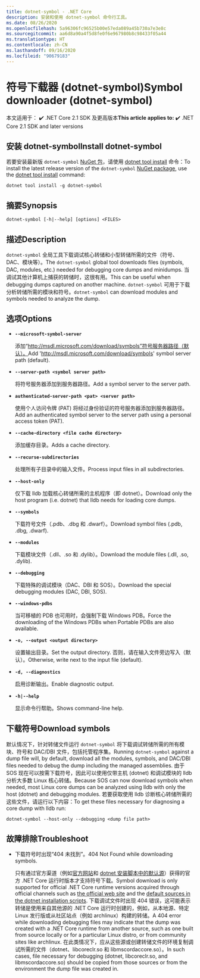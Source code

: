 ```yaml
---
title: dotnet-symbol - .NET Core
description: 安装和使用 dotnet-symbol 命令行工具。
ms.date: 08/26/2020
ms.openlocfilehash: 5a96306fc96525b00e57eda089a45b730a7e3e8c
ms.sourcegitcommit: aa6d8a90a4f5d8fe0f6e967980b8c98433f05a44
ms.translationtype: HT
ms.contentlocale: zh-CN
ms.lasthandoff: 09/16/2020
ms.locfileid: "90679183"
---
```

# <a name="symbol-downloader-dotnet-symbol"></a><span data-ttu-id="7e590-103">符号下载器 (dotnet-symbol)</span><span class="sxs-lookup"><span data-stu-id="7e590-103">Symbol downloader (dotnet-symbol)</span></span>

<span data-ttu-id="7e590-104">本文适用于： ✔️ .NET Core 2.1 SDK 及更高版本</span><span class="sxs-lookup"><span data-stu-id="7e590-104">**This article applies to:** ✔️ .NET Core 2.1 SDK and later versions</span></span>

## <a name="install-dotnet-symbol"></a><span data-ttu-id="7e590-105">安装 dotnet-symbol</span><span class="sxs-lookup"><span data-stu-id="7e590-105">Install dotnet-symbol</span></span>

<span data-ttu-id="7e590-106">若要安装最新版 `dotnet-symbol` [NuGet 包](https://www.nuget.org/packages/dotnet-symbol)，请使用 [dotnet tool install](../tools/dotnet-tool-install.md) 命令：</span><span class="sxs-lookup"><span data-stu-id="7e590-106">To install the latest release version of the `dotnet-symbol` [NuGet package](https://www.nuget.org/packages/dotnet-symbol), use the [dotnet tool install](../tools/dotnet-tool-install.md) command:</span></span>

```dotnetcli
dotnet tool install -g dotnet-symbol
```

## <a name="synopsis"></a><span data-ttu-id="7e590-107">摘要</span><span class="sxs-lookup"><span data-stu-id="7e590-107">Synopsis</span></span>

```console
dotnet-symbol [-h|--help] [options] <FILES>
```

## <a name="description"></a><span data-ttu-id="7e590-108">描述</span><span class="sxs-lookup"><span data-stu-id="7e590-108">Description</span></span>

<span data-ttu-id="7e590-109">`dotnet-symbol` 全局工具下载调试核心转储和小型转储所需的文件（符号、DAC、模块等）。</span><span class="sxs-lookup"><span data-stu-id="7e590-109">The `dotnet-symbol` global tool downloads files (symbols, DAC, modules, etc.) needed for debugging core dumps and minidumps.</span></span> <span data-ttu-id="7e590-110">当调试其他计算机上捕获的转储时，这很有用。</span><span class="sxs-lookup"><span data-stu-id="7e590-110">This can be useful when debugging dumps captured on another machine.</span></span> <span data-ttu-id="7e590-111">`dotnet-symbol` 可用于下载分析转储所需的模块和符号。</span><span class="sxs-lookup"><span data-stu-id="7e590-111">`dotnet-symbol` can download modules and symbols needed to analyze the dump.</span></span>

## <a name="options"></a><span data-ttu-id="7e590-112">选项</span><span class="sxs-lookup"><span data-stu-id="7e590-112">Options</span></span>

- **`--microsoft-symbol-server`**

  <span data-ttu-id="7e590-113">添加“http://msdl.microsoft.com/download/symbols”符号服务器路径（默认）。</span><span class="sxs-lookup"><span data-stu-id="7e590-113">Add 'http://msdl.microsoft.com/download/symbols' symbol server path (default).</span></span>

- **`--server-path <symbol server path>`**

  <span data-ttu-id="7e590-114">将符号服务器添加到服务器路径。</span><span class="sxs-lookup"><span data-stu-id="7e590-114">Add a symbol server to the server path.</span></span>

- **`authenticated-server-path <pat> <server path>`**

  <span data-ttu-id="7e590-115">使用个人访问令牌 (PAT) 将经过身份验证的符号服务器添加到服务器路径。</span><span class="sxs-lookup"><span data-stu-id="7e590-115">Add an authenticated symbol server to the server path using a personal access token (PAT).</span></span>

- **`--cache-directory <file cache directory>`**

  <span data-ttu-id="7e590-116">添加缓存目录。</span><span class="sxs-lookup"><span data-stu-id="7e590-116">Adds a cache directory.</span></span>

- **`--recurse-subdirectories`**

  <span data-ttu-id="7e590-117">处理所有子目录中的输入文件。</span><span class="sxs-lookup"><span data-stu-id="7e590-117">Process input files in all subdirectories.</span></span>

- **`--host-only`**

  <span data-ttu-id="7e590-118">仅下载 lldb 加载核心转储所需的主机程序（即 dotnet）。</span><span class="sxs-lookup"><span data-stu-id="7e590-118">Download only the host program (i.e. dotnet) that lldb needs for loading core dumps.</span></span>

- **`--symbols`**

  <span data-ttu-id="7e590-119">下载符号文件（.pdb、.dbg 和 .dwarf）。</span><span class="sxs-lookup"><span data-stu-id="7e590-119">Download symbol files (.pdb, .dbg, .dwarf).</span></span>

- **`--modules`**

  <span data-ttu-id="7e590-120">下载模块文件（.dll、.so 和 .dylib）。</span><span class="sxs-lookup"><span data-stu-id="7e590-120">Download the module files (.dll, .so, .dylib).</span></span>

- **`--debugging`**

  <span data-ttu-id="7e590-121">下载特殊的调试模块（DAC、DBI 和 SOS）。</span><span class="sxs-lookup"><span data-stu-id="7e590-121">Download the special debugging modules (DAC, DBI, SOS).</span></span>

- **`--windows-pdbs`**

  <span data-ttu-id="7e590-122">当可移植的 PDB 也可用时，会强制下载 Windows PDB。</span><span class="sxs-lookup"><span data-stu-id="7e590-122">Force the downloading of the Windows PDBs when Portable PDBs are also available.</span></span>

- **`-o, --output <output directory>`**

  <span data-ttu-id="7e590-123">设置输出目录。</span><span class="sxs-lookup"><span data-stu-id="7e590-123">Set the output directory.</span></span> <span data-ttu-id="7e590-124">否则，请在输入文件旁边写入（默认）。</span><span class="sxs-lookup"><span data-stu-id="7e590-124">Otherwise, write next to the input file (default).</span></span>

- **`-d, --diagnostics`**

  <span data-ttu-id="7e590-125">启用诊断输出。</span><span class="sxs-lookup"><span data-stu-id="7e590-125">Enable diagnostic output.</span></span>

- **`-h|--help`**

  <span data-ttu-id="7e590-126">显示命令行帮助。</span><span class="sxs-lookup"><span data-stu-id="7e590-126">Shows command-line help.</span></span>

## <a name="download-symbols"></a><span data-ttu-id="7e590-127">下载符号</span><span class="sxs-lookup"><span data-stu-id="7e590-127">Download symbols</span></span>

<span data-ttu-id="7e590-128">默认情况下，针对转储文件运行 `dotnet-symbol` 将下载调试转储所需的所有模块、符号和 DAC/DBI 文件，包括托管程序集。</span><span class="sxs-lookup"><span data-stu-id="7e590-128">Running `dotnet-symbol` against a dump file will, by default, download all the modules, symbols, and DAC/DBI files needed to debug the dump including the managed assemblies.</span></span> <span data-ttu-id="7e590-129">由于 SOS 现在可以按需下载符号，因此可以使用仅带主机 (dotnet) 和调试模块的 lldb 分析大多数 Linux 核心转储。</span><span class="sxs-lookup"><span data-stu-id="7e590-129">Because SOS can now download symbols when needed, most Linux core dumps can be analyzed using lldb with only the host (dotnet) and debugging modules.</span></span> <span data-ttu-id="7e590-130">若要获取使用 lldb 诊断核心转储所需的这些文件，请运行以下内容：</span><span class="sxs-lookup"><span data-stu-id="7e590-130">To get these files necessary for diagnosing a core dump with lldb run:</span></span>

```console
dotnet-symbol --host-only --debugging <dump file path>
```

## <a name="troubleshoot"></a><span data-ttu-id="7e590-131">故障排除</span><span class="sxs-lookup"><span data-stu-id="7e590-131">Troubleshoot</span></span>

- <span data-ttu-id="7e590-132">下载符号时出现“404 未找到”。</span><span class="sxs-lookup"><span data-stu-id="7e590-132">404 Not Found while downloading symbols.</span></span>

   <span data-ttu-id="7e590-133">只有通过官方渠道（例如[官方网站](https://dotnet.microsoft.com/download/dotnet-core)和 [dotnet 安装脚本中的默认源](../tools/dotnet-install-script.md)）获得的官方 .NET Core 运行时版本才支持符号下载。</span><span class="sxs-lookup"><span data-stu-id="7e590-133">Symbol download is only supported for official .NET Core runtime versions acquired through official channels such as [the official web site](https://dotnet.microsoft.com/download/dotnet-core) and the [default sources in the dotnet installation scripts](../tools/dotnet-install-script.md).</span></span> <span data-ttu-id="7e590-134">下载调试文件时出现 404 错误，这可能表示转储是使用来自其他源的 .NET Core 运行时创建的，例如，从本地源、特定 Linux 发行版或从社区站点（例如 archlinux）构建的转储。</span><span class="sxs-lookup"><span data-stu-id="7e590-134">A 404 error while downloading debugging files may indicate that the dump was created with a .NET Core runtime from another source, such as one built from source locally or for a particular Linux distro, or from community sites like archlinux.</span></span> <span data-ttu-id="7e590-135">在此类情况下，应从这些源或创建转储文件的环境复制调试所需的文件（dotnet、libcoreclr.so 和 libmscordaccore.so）。</span><span class="sxs-lookup"><span data-stu-id="7e590-135">In such cases, file necessary for debugging (dotnet, libcoreclr.so, and libmscordaccore.so) should be copied from those sources or from the environment the dump file was created in.</span></span>
